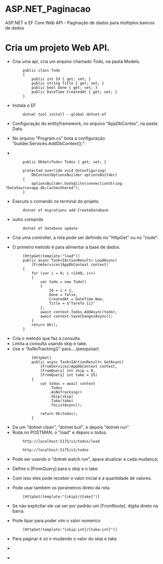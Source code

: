 # ASP.NET_Paginacao
ASP.NET e EF Core Web API - Paginação de dados para múltiplos bancos de dados

# Cria um projeto Web API.

 - Cria uma api, cria um arquivo chamado Todo, na pasta Models.

<blockquete>

            public class Todo
            {
                public int Id { get; set; }
                public string Title { get; set; }
                public bool Done { get; set; }
                public DateTime CreatedAt { get; set; }
            }

</blockquete>

 - Instala o EF

<blockquete>

            dotnet tool install --global dotnet-ef

</blockquete>

 - Configuração do entityframework, no arquivo "AppDbContex", na pasta Data.

 - No arquivo "Program.cs" bota a configuração "builder.Services.AddDbContext<AppDbContext>();".

 - 

<blockquete>

            public DbSet<Todo> Todos { get; set; }

            protected override void OnConfiguring(
                DbContextOptionsBuilder optionsBuilder)
            {
                optionsBuilder.UseSqlite(connectionString: "DataSource=app.db;Cache=Shared");
            }

</blockquete>

 - Executa o comando no terminal do projeto.

<blockquete>

            dotnet ef migrations add CreateDatabase

</blockquete>

 - outro comando

<blockquete>

            dotnet ef datebase update

</blockquete>

 - Cria uma controller, a rota pode ser definido no "HttpGet" ou no "route".

 - O primeiro metodo é para alimentar a base de dados.

<blockquete>

            [HttpGet(template:"load")]
            public async Task<IActionResult> LoadAsync(
                [FromServices]AppDbContext context)
            {
                for (var i = 0; i <1348; i++)
                {
                    var todo = new Todo()
                    {
                        Id = i + 1,
                        Done = false,
                        CreatedAt = DateTime.Now,
                        Title = $"Tarefa {i}"
                    };
                    await context.Todos.AddAsync(todo);
                    await context.SaveChangesAsync();
                }
                return Ok();
            }

</blockquete>

 - Cria o metodo que faz a consulta.
 - Limita a consulta usando skip e take.
 - Use o "AsNoTracking()" para....(pesquisar)

<blockquete>

                [HttpGet]
                public async Task<IActionResult> GetAsync(
                    [FromServices]AppDbContext context,
                    [FromQuery] int skip = 0,
                    [FromQuery] int take = 25)
                {
                    var todos = await context
                        .Todos
                        .AsNoTracking()
                        .Skip(skip)
                        .Take(take)
                        .ToListAsync();

                    return Ok(todos);
                }

</blockquete>

 - Da um "dotnet clean", "dotnet buil", e depois "dotnet run".
 - Roda no POSTMAN, o "load" e depois o todos.

<blockquete>

            http://localhost:5175/v1/todos/load

            http://localhost:5175/v1/todos

</blockquete>

 - Pode ser usando o "dotnet watch run", apara atualizar a cada mudança;

 - Define o [FromQuery] para o skip e o take.

 - Com isso eles pode receber o valor inicial e a quantidade de valores.

 - Pode usar também os parametros direto da rota. 

<blockquete>

            [HttpGet(template:"{skip}/{take}")]

</blockquete>

 - Se não explicitar ele vai ser por padrão um [FromRoute]. digita direto na barra.

 - Pode tipar para poder vim o valor numerico

<blockquete>

            [HttpGet(template:"{skip:int}/{take:int}")]

</blockquete>

 - Para paginar é só ir mudando o valor do skip e take.

<blockquete>

</blockquete>


 - 

<blockquete>

</blockquete>


 - 

<blockquete>

</blockquete>